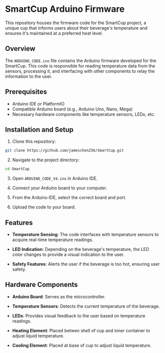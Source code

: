 # SmartCup Arduino Firmware 

This repository houses the firmware code for the SmartCup project, a unique cup that informs users about their beverage's temperature and ensures it's maintained at a preferred heat level.

## Overview

The `ARDUINO_CODE.ino` file contains the Arduino firmware developed for the SmartCup. This code is responsible for reading temperature data from the sensors, processing it, and interfacing with other components to relay the information to the user.

## Prerequisites

- Arduino IDE or PlatformIO
- Compatible Arduino board (e.g., Arduino Uno, Nano, Mega)
- Necessary hardware components like temperature sensors, LEDs, etc.

## Installation and Setup

1. Clone this repository:

```bash
git clone https://github.com/jameschen256/SmartCup.git
```

2. Navigate to the project directory:

```bash
cd SmartCup
```

3. Open `ARDUINO_CODE_V4.ino` in Arduino IDE.

4. Connect your Arduino board to your computer.

5. From the Arduino IDE, select the correct board and port.

6. Upload the code to your board.

## Features

- **Temperature Sensing**: The code interfaces with temperature sensors to acquire real-time temperature readings.
  
- **LED Indication**: Depending on the beverage's temperature, the LED color changes to provide a visual indication to the user.
  
- **Safety Features**: Alerts the user if the beverage is too hot, ensuring user safety.

## Hardware Components

- **Arduino Board**: Serves as the microcontroller.
  
- **Temperature Sensors**: Detects the current temperature of the beverage.

- **LEDs**: Provides visual feedback to the user based on temperature readings.

- **Heating Element**: Placed betwen shell of cup and inner container to adjust liquid temperature.

- **Cooling Element**: Placed at base of cup to adjust liquid temperature.
